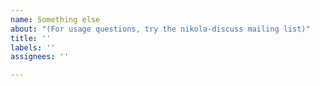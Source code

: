 ```yaml
---
name: Something else
about: "(For usage questions, try the nikola-discuss mailing list)"
title: ''
labels: ''
assignees: ''

---
```



